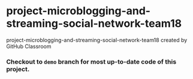 # project-microblogging-and-streaming-social-network-team18
project-microblogging-and-streaming-social-network-team18 created by GitHub Classroom

### Checkout to ``demo`` branch for most up-to-date code of this project.
